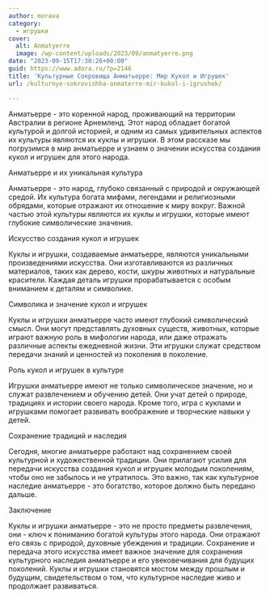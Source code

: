 ```yaml
---
author: morava
category:
  - игрушки
cover:
  alt: Anmatyerre
  image: /wp-content/uploads/2023/09/anmatyerre.png
date: "2023-09-15T17:30:26+00:00"
guid: https://www.adora.ru/?p=2146
title: 'Культурные Сокровища Анматьерре: Мир Кукол и Игрушек'
url: /kulturnye-sokrovishha-anmaterre-mir-kukol-i-igrushek/

---
```

Анматьерре \- это коренной народ, проживающий на территории Австралии в регионе Арнемленд. Этот народ обладает богатой культурой и долгой историей, и одним из самых удивительных аспектов их культуры являются их куклы и игрушки. В этом рассказе мы погрузимся в мир анматьерре и узнаем о значении искусства создания кукол и игрушек для этого народа.

Анматьерре и их уникальная культура

Анматьерре \- это народ, глубоко связанный с природой и окружающей средой. Их культура богата мифами, легендами и религиозными обрядами, которые отражают их отношение к миру вокруг. Важной частью этой культуры являются их куклы и игрушки, которые имеют глубокие символические значения.

Искусство создания кукол и игрушек

Куклы и игрушки, создаваемые анматьерре, являются уникальными произведениями искусства. Они изготавливаются из различных материалов, таких как дерево, кости, шкуры животных и натуральные красители. Каждая деталь игрушки прорабатывается с особым вниманием к деталям и символике.

Символика и значение кукол и игрушек

Куклы и игрушки анматьерре часто имеют глубокий символический смысл. Они могут представлять духовных существ, животных, которые играют важную роль в мифологии народа, или даже отражать различные аспекты ежедневной жизни. Эти игрушки служат средством передачи знаний и ценностей из поколения в поколение.

Роль кукол и игрушек в культуре

Игрушки анматьерре имеют не только символическое значение, но и служат развлечением и обучению детей. Они учат детей о природе, традициях и истории своего народа. Кроме того, игра с куклами и игрушками помогает развивать воображение и творческие навыки у детей.

Сохранение традиций и наследия

Сегодня, многие анматьерре работают над сохранением своей культурной и художественной традиции. Они прилагают усилия для передачи искусства создания кукол и игрушек молодым поколениям, чтобы оно не забылось и не утратилось. Это важно, так как культурное наследие анматьерре \- это богатство, которое должно быть передано дальше.

Заключение

Куклы и игрушки анматьерре \- это не просто предметы развлечения, они \- ключ к пониманию богатой культуры этого народа. Они отражают его связь с природой, духовные убеждения и традиции. Сохранение и передача этого искусства имеет важное значение для сохранения культурного наследия анматьерре и его увековечивания для будущих поколений. Куклы и игрушки становятся мостом между прошлым и будущим, свидетельством о том, что культурное наследие живо и продолжает развиваться.

